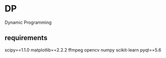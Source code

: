 # DP
Dynamic Programming

## requirements
  scipy==1.1.0
  matplotlib==2.2.2
  ffmpeg
  opencv
  numpy
  scikit-learn
  pyqt==5.6
